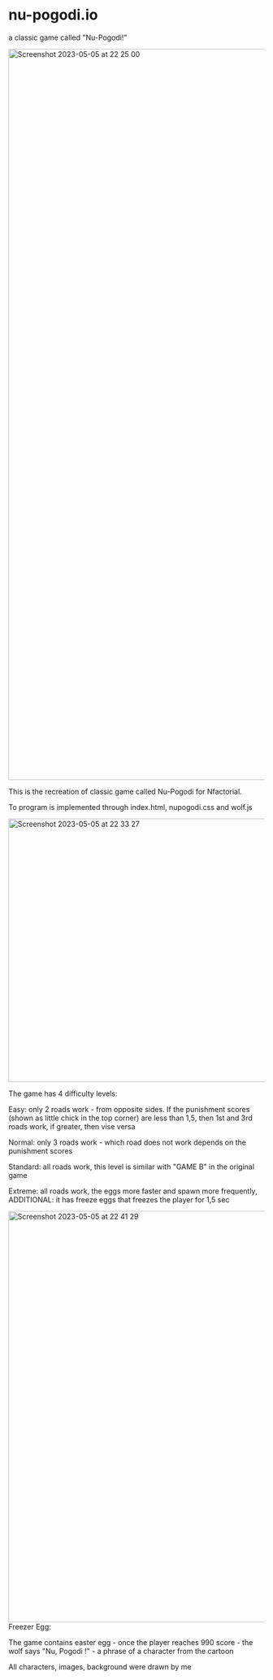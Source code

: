 # nu-pogodi.io

a classic game called "Nu-Pogodi!"

<img width="1440" alt="Screenshot 2023-05-05 at 22 25 00" src="https://user-images.githubusercontent.com/115300909/236513840-2cf3b164-c043-46ad-a6da-810a360be9a8.png">

This is the recreation of classic game called Nu-Pogodi for Nfactorial.

To program is implemented through index.html, nupogodi.css and wolf.js

<img width="519" alt="Screenshot 2023-05-05 at 22 33 27" src="https://user-images.githubusercontent.com/115300909/236515555-c295c515-0514-42a9-aa0e-12d35f51028b.png">

The game has 4 difficulty levels:

Easy: only 2 roads work - from opposite sides. If the punishment scores (shown as little chick in the top corner) are less than 1,5, then 1st and 3rd roads work, if greater, then vise versa

Normal: only 3 roads work - which road does not work depends on the punishment scores

Standard: all roads work, this level is similar with "GAME B" in the original game

Extreme: all roads work, the eggs more faster and spawn more frequently, ADDITIONAL: it has freeze eggs that freezes the player for 1,5 sec

<img width="810" alt="Screenshot 2023-05-05 at 22 41 29" src="https://user-images.githubusercontent.com/115300909/236517420-c3bb13a8-fe0e-4c33-b646-75bf261ddfb8.png">
Freezer Egg:


The game contains easter egg - once the player reaches 990 score - the wolf says "Nu, Pogodi !" - a phrase of a character from the cartoon

All characters, images, background were drawn by me
